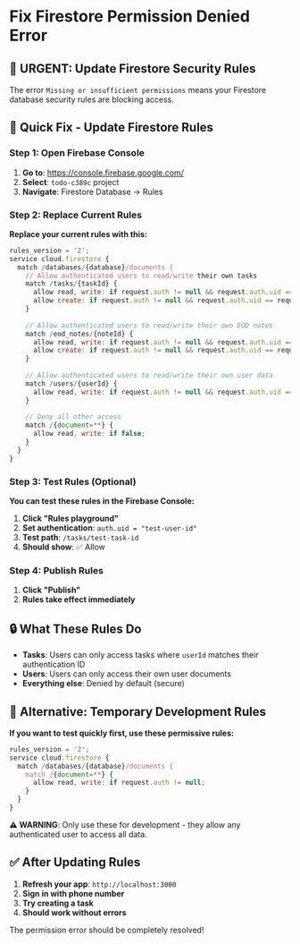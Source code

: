 # Fix Firestore Permission Denied Error

## 🚨 URGENT: Update Firestore Security Rules

The error `Missing or insufficient permissions` means your Firestore database security rules are blocking access.

## 🎯 Quick Fix - Update Firestore Rules

### Step 1: Open Firebase Console
1. **Go to**: https://console.firebase.google.com/
2. **Select**: `todo-c389c` project
3. **Navigate**: Firestore Database → Rules

### Step 2: Replace Current Rules
**Replace your current rules with this:**

```javascript
rules_version = '2';
service cloud.firestore {
  match /databases/{database}/documents {
    // Allow authenticated users to read/write their own tasks
    match /tasks/{taskId} {
      allow read, write: if request.auth != null && request.auth.uid == resource.data.userId;
      allow create: if request.auth != null && request.auth.uid == request.resource.data.userId;
    }
    
    // Allow authenticated users to read/write their own EOD notes
    match /eod_notes/{noteId} {
      allow read, write: if request.auth != null && request.auth.uid == resource.data.userId;
      allow create: if request.auth != null && request.auth.uid == request.resource.data.userId;
    }
    
    // Allow authenticated users to read/write their own user data
    match /users/{userId} {
      allow read, write: if request.auth != null && request.auth.uid == userId;
    }
    
    // Deny all other access
    match /{document=**} {
      allow read, write: if false;
    }
  }
}
```

### Step 3: Test Rules (Optional)
**You can test these rules in the Firebase Console:**
1. **Click "Rules playground"**
2. **Set authentication**: `auth.uid = "test-user-id"`
3. **Test path**: `/tasks/test-task-id`
4. **Should show**: ✅ Allow

### Step 4: Publish Rules
1. **Click "Publish"**
2. **Rules take effect immediately**

## 🔒 What These Rules Do

- **Tasks**: Users can only access tasks where `userId` matches their authentication ID
- **Users**: Users can only access their own user documents
- **Everything else**: Denied by default (secure)

## 🚀 Alternative: Temporary Development Rules

**If you want to test quickly first, use these permissive rules:**

```javascript
rules_version = '2';
service cloud.firestore {
  match /databases/{database}/documents {
    match /{document=**} {
      allow read, write: if request.auth != null;
    }
  }
}
```

**⚠️ WARNING**: Only use these for development - they allow any authenticated user to access all data.

## ✅ After Updating Rules

1. **Refresh your app**: `http://localhost:3000`
2. **Sign in with phone number**
3. **Try creating a task**
4. **Should work without errors**

The permission error should be completely resolved!